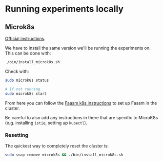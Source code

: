 # Running experiments locally

## Microk8s

[Official instructions](https://microk8s.io/).

We have to install the same version we'll be running the experiments on. This
can be done with:

```bash
./bin/install_microk8s.sh
```

Check with:

```bash
sudo microk8s status

# If not running
sudo microk8s start
```

From here you can follow the [Faasm k8s
instructions](https://github.com/faasm/faasm/blob/master/docs/kubernetes.md) to
set up Faasm in the cluster.

Be careful to also add any instructions in there that are specific to MicroK8s
(e.g. installing `istio`, setting up `kubectl`).

### Resetting

The quickest way to completely reset the cluster is:

```bash
sudo snap remove microk8s && ./bin/install_microk8s.sh
```
